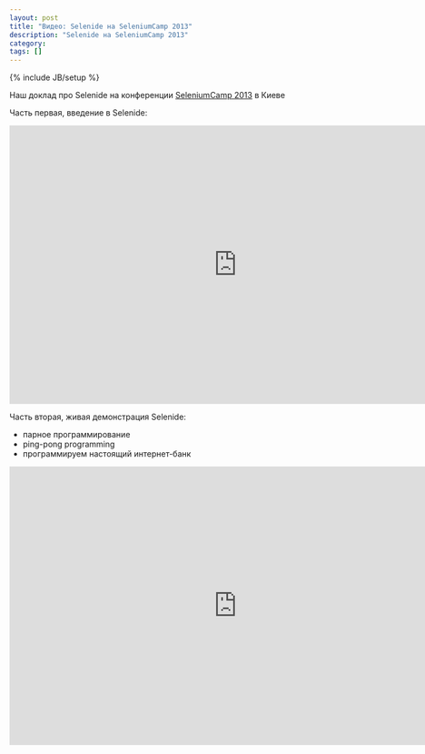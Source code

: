 ```yaml
---
layout: post
title: "Видео: Selenide на SeleniumCamp 2013"
description: "Selenide на SeleniumCamp 2013"
category: 
tags: []
---
```

{% include JB/setup %}

Наш доклад про Selenide на конференции [SeleniumCamp 2013](http://seleniumcamp.com/materials/) в Киеве

Часть первая, введение в Selenide:
<div class="video"><iframe width="800" height="490" frameborder="0" src="https://youtu.be/4TegXkNWbqw"></iframe></div>

Часть вторая, живая демонстрация Selenide:

*   парное программирование
*   ping-pong programming
*   программируем настоящий интернет-банк

<div class="video"><iframe width="800" height="490" frameborder="0" src="https://youtu.be/x3osTlsU82g"></iframe></div>